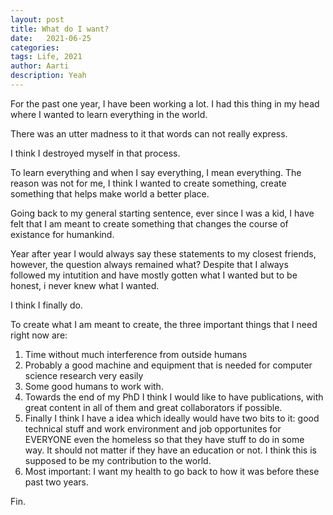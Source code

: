 ```yaml
---
layout: post
title: What do I want?
date:   2021-06-25
categories:
tags: Life, 2021
author: Aarti
description: Yeah 
---
```


<!--more-->


For the past one year, I have been working a lot. 
I had this thing in my head where I wanted to learn 
everything in the world. 

There was an utter madness to it that words can not 
really express. 

I think I destroyed myself in that process. 

To learn everything and when I say everything, I mean
everything. 
The reason was not for me, I think I wanted to create
something, create something that helps make world a better place. 

Going back to my general starting sentence, ever since I was a kid, 
I have felt that I am meant to create something that changes the course 
of existance for humankind. 

Year after year I would always say these statements to my closest friends, 
however, the question always remained what?
Despite that I always followed my intutition and have mostly gotten what I 
wanted but to be honest, i never knew what I wanted. 

I think I finally do. 

To create what I am meant to create, the three important things that I need right 
now are:
1. Time without much interference from outside humans 
2. Probably a good machine and equipment that is needed for computer science research 
very easily 
3. Some good humans to work with. 
4. Towards the end of my PhD I think I would like to have publications, 
with great content in all of them and great collaborators if possible. 
5. Finally I think I have a idea which ideally would have two bits to it:
good technical stuff and work environment and job opportunites for EVERYONE even the 
homeless so that they have stuff to do in some way. 
It should not matter if they have an education or not. 
I think this is supposed to be my contribution to the world. 
6. Most important: I want my health to go back to how it was before these past two years. 



Fin. 










